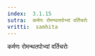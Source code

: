 ```yaml
---
index:  3.1.15
sutra:  कर्मणः रोमन्थतपोभ्यां वर्तिचरोः
vritti:  samhita 
---
```


कर्मणः रोमन्थतपोभ्यां वर्तिचरोः


